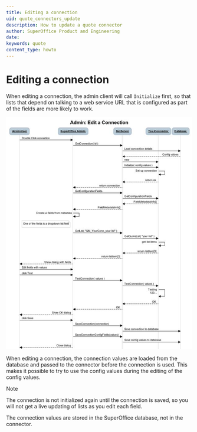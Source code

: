 ```yaml
---
title: Editing a connection
uid: quote_connectors_update
description: How to update a quote connector
author: SuperOffice Product and Engineering
date:
keywords: quote
content_type: howto
---
```


# Editing a connection

When editing a connection, the admin client will call `Initialize` first, so that lists that depend on talking to a web service URL that is configured as part of the fields are more likely to work.

![05][img1]

When editing a connection, the connection values are loaded from the database and passed to the connector before the connection is used. This makes it possible to try to use the config values during the editing of the config values.

> [!NOTE]
> The connection is not initialized again until the connection is saved, so you will not get a live updating of lists as you edit each field.

The connection values are stored in the SuperOffice database, not in the connector.

<!-- Referenced images -->
[img1]: media/image005.jpg
